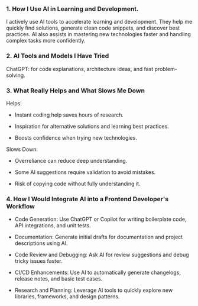 ### 1. How I Use AI in Learning and Development.

I actively use AI tools to accelerate learning and development.
They help me quickly find solutions, generate clean code snippets, and discover best practices.
AI also assists in mastering new technologies faster and handling complex tasks more confidently.

### 2. AI Tools and Models I Have Tried

ChatGPT: for code explanations, architecture ideas, and fast problem-solving.

### 3. What Really Helps and What Slows Me Down

Helps:

- Instant coding help saves hours of research.

- Inspiration for alternative solutions and learning best practices.

- Boosts confidence when trying new technologies.

Slows Down:

- Overreliance can reduce deep understanding.

- Some AI suggestions require validation to avoid mistakes.

- Risk of copying code without fully understanding it.

### 4. How I Would Integrate AI into a Frontend Developer's Workflow

- Code Generation:
  Use ChatGPT or Copilot for writing boilerplate code, API integrations, and unit tests.

- Documentation:
  Generate initial drafts for documentation and project descriptions using AI.

- Code Review and Debugging:
  Ask AI for review suggestions and debug tricky issues faster.

- CI/CD Enhancements:
  Use AI to automatically generate changelogs, release notes, and basic test cases.

- Research and Planning:
  Leverage AI tools to quickly explore new libraries, frameworks, and design patterns.
